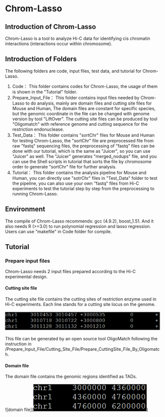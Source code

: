 # Chrom-Lasso
## Introduction of Chrom-Lasso
Chrom-Lasso is a tool to analyze Hi-C data for identifying cis chromatin interactions (interactions occur within chromosome).
## Introduction of Folders
The following folders are code, input files, test data, and tutorial for Chrom-Lasso.
1. Code：
This folder contains codes for Chrom-Lasso, the usage of them is shown in the "Tutorial" folder.
2. Prepare_Input_File：
This folder contains input files needed by Chrom-Lasso to do analysis, mainly are domain files and cutting site files for Mouse and Human,
The domain files are constant for specific species, but the genomic coordinate in the file can be changed with genome version by tool "LiftOver".
The cutting site files can be produced by tool "Oligomatch" with reference genome and cutting sequence for the restriction endonuclease.
3. Test_Data：
This folder contains "sortChr" files for Mouse and Human for testing Chrom-Lasso, the "sortChr" file are preprocessed file from raw "fastq" sequencing files,
the preprocessing of "fastq" files can be done with our tutorial, which is the same as "Juicer", so you can use "Juicer" as well.
The "Juicer" generates "merged_nodups" file, and you can use the Shell scripts in tutorial that sorts the file by chromosome order to generate "sortChr" file for further analysis.
4. Tutorial：
This folder contains the analysis pipeline for Mouse and Human, you can directly use "sotrChr" files in "Test_Data" folder to test the pipeline, 
you can also use your own "fastq" files from Hi-C experiments to test the tutorial step by step from the preprocessing to running Chrom-Lasso.
## Environment
The compile of Chrom-Lasso recommends: gcc (4.9.2), boost_1.51. And it also needs R (>=3.0) to run polynomial regression and lasso regression. Users can use "makefile" in Code folder for compile.
## Tutorial
### Prepare input files
Chrom-Lasso needs 2 input files prepared according to the Hi-C experimental design. 
#### Cutting site file
The cutting site file contains the cutting sites of restriction enzyme used in Hi-C experiments. Each line stands for a cutting site locus on the genome.<br>  
![cutting site file](https://github.com/Lan-lab/Chrom-Lasso/blob/main/documentation/cutting_site_bed.png)<br>  
This file can be generated by an open source tool OligoMatch following the instruction in /Prepare_Input_File/Cutting_Site_File/Prepare_CuttingSite_File_By_Oligomatch.
#### Domain file
The domain file contains the genomic regions identified as TADs.<br>  
![domain file](![cutting site file](https://github.com/Lan-lab/Chrom-Lasso/blob/main/documentation/domain_file.png))<br>  


 

